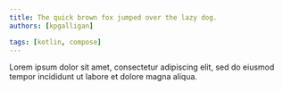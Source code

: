 ```yaml
---
title: The quick brown fox jumped over the lazy dog.
authors: [kpgalligan]

tags: [kotlin, compose]
---
```


Lorem ipsum dolor sit amet, consectetur adipiscing elit, sed do eiusmod tempor incididunt ut labore et dolore magna aliqua.